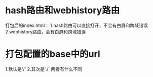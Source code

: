 # hash路由和webhistory路由

打包后的index.html：
1.hash路由可以直接打开，不会有白屏和跨域错误
2.webhistory路由，会有白屏和跨域错误

# 打包配置的base中的url

1.默认是'/' 2.其次是'./'
两者有什么不同
